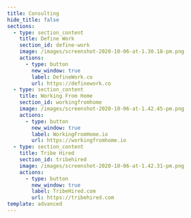 ```yaml
---
title: Consulting
hide_title: false
sections:
  - type: section_content
    title: Define Work
    section_id: define-work
    image: /images/screenshot-2020-10-06-at-1.30.18-pm.png
    actions:
      - type: button
        new_window: true
        label: DefineWork.co
        url: https://definework.co
  - type: section_content
    title: Working From Home
    section_id: workingfromhome
    image: /images/screenshot-2020-10-06-at-1.42.45-pm.png
    actions:
      - type: button
        new_window: true
        label: WorkingFromHome.io
        url: https://workingfromhome.io
  - type: section_content
    title: Tribe Hired
    section_id: tribehired
    image: /images/screenshot-2020-10-06-at-1.42.31-pm.png
    actions:
      - type: button
        new_window: true
        label: TribeHired.com
        url: https://tribehired.com
template: advanced
---
```

